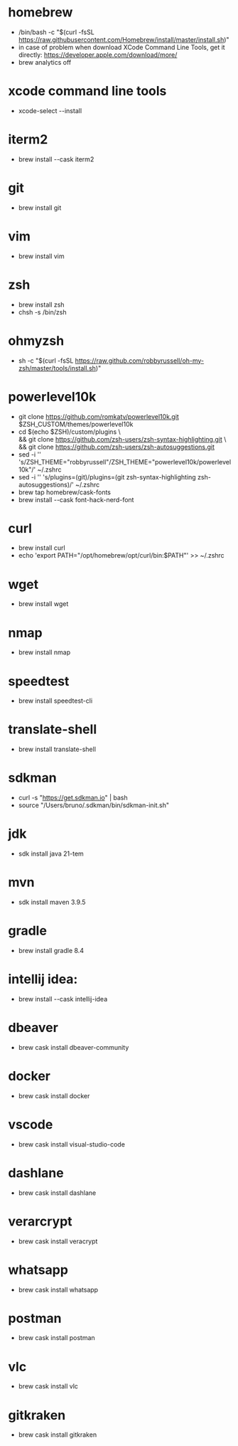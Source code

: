 # homebrew
  * /bin/bash -c "$(curl -fsSL https://raw.githubusercontent.com/Homebrew/install/master/install.sh)"
  * in case of problem when download XCode Command Line Tools, get it directly: https://developer.apple.com/download/more/
  * brew analytics off

# xcode command line tools
 * xcode-select --install

# iterm2
  * brew install --cask iterm2

# git
  * brew install git

# vim
  * brew install vim

# zsh
  * brew install zsh
  * chsh -s /bin/zsh

# ohmyzsh
  * sh -c "$(curl -fsSL https://raw.github.com/robbyrussell/oh-my-zsh/master/tools/install.sh)"

# powerlevel10k
  * git clone https://github.com/romkatv/powerlevel10k.git $ZSH_CUSTOM/themes/powerlevel10k
  * cd $(echo $ZSH)/custom/plugins \\  
      && git clone https://github.com/zsh-users/zsh-syntax-highlighting.git \\  
      && git clone https://github.com/zsh-users/zsh-autosuggestions.git
  * sed -i '' 's/ZSH_THEME="robbyrussell"/ZSH_THEME="powerlevel10k\/powerlevel10k"/' ~/.zshrc
  * sed -i '' 's/plugins=(git)/plugins=(git zsh-syntax-highlighting zsh-autosuggestions)/' ~/.zshrc
  * brew tap homebrew/cask-fonts
  * brew install --cask font-hack-nerd-font

# curl
  * brew install curl
  * echo 'export PATH="/opt/homebrew/opt/curl/bin:$PATH"' >> ~/.zshrc

# wget
  * brew install wget

# nmap
  * brew install nmap

# speedtest
  * brew install speedtest-cli

# translate-shell
  * brew install translate-shell

# sdkman
  * curl -s "https://get.sdkman.io" | bash
  * source "/Users/bruno/.sdkman/bin/sdkman-init.sh"

# jdk
  * sdk install java 21-tem

# mvn 
  * sdk install maven 3.9.5

# gradle
  * brew install gradle 8.4

# intellij idea:
  * brew install --cask intellij-idea

# dbeaver
  * brew cask install dbeaver-community

# docker
  * brew cask install docker

# vscode
  * brew cask install visual-studio-code

# dashlane
  * brew cask install dashlane

# verarcrypt
  * brew cask install veracrypt

# whatsapp
  * brew cask install whatsapp

# postman
  * brew cask install postman

# vlc
  * brew cask install vlc

# gitkraken
  * brew cask install gitkraken

